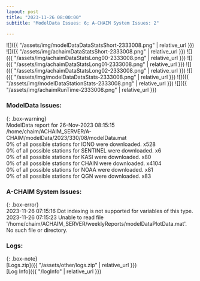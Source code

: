 ```yaml
---
layout: post
title: "2023-11-26 08:00:00"
subtitle: "ModelData Issues: 6; A-CHAIM System Issues: 2"

---
```


![]({{ "/assets/img/modelDataDataStatsShort-2333008.png" | relative_url }})
![]({{ "/assets/img/achaimDataStatsShort-2333008.png" | relative_url }})
![]({{ "/assets/img/achaimDataStatsLong00-2333008.png" | relative_url }})
![]({{ "/assets/img/achaimDataStatsLong01-2333008.png" | relative_url }})
![]({{ "/assets/img/achaimDataStatsLong02-2333008.png" | relative_url }})
![]({{ "/assets/img/modelDataDataStats-2333008.png" | relative_url }})
![]({{ "/assets/img/modelDataStationStats-2333008.png" | relative_url }})
![]({{ "/assets/img/achaimRunTime-2333008.png" | relative_url }})


### ModelData Issues:  
  
{: .box-warning}  
 ModelData report for 26-Nov-2023 08:15:15   
 /home/chaim/ACHAIM_SERVER/A-CHAIM/modelData/2023/330/08/modelData.mat   
 0% of all possible stations for IONO were downloaded. x528   
 0% of all possible stations for SENTINEL were downloaded. x6   
 0% of all possible stations for KASI were downloaded. x80   
 0% of all possible stations for CHAIN were downloaded. x4104   
 0% of all possible stations for NOAA were downloaded. x81   
 0% of all possible stations for QGN were downloaded. x83   
  
### A-CHAIM System Issues:  
  
{: .box-error}  
2023-11-26 07:15:16 Dot indexing is not supported for variables of this type.  
2023-11-26 07:15:23 Unable to read file '/home/chaim/ACHAIM_SERVER/weeklyReports/modelDataPlotData.mat'. No such file or directory.  

### Logs:  
  
{: .box-note}  
[Logs.zip]({{ "/assets/other/logs.zip" | relative_url }})  
[Log Info]({{ "/logInfo" | relative_url }})  
